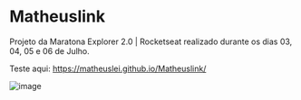 # Matheuslink

Projeto da Maratona Explorer 2.0 | Rocketseat realizado durante os dias 03, 04, 05 e 06 de Julho. 

Teste aqui: https://matheuslei.github.io/Matheuslink/


![image](https://user-images.githubusercontent.com/65515537/180830599-23b7b901-0be0-4e0d-bcdf-520ca1a8d889.png)

